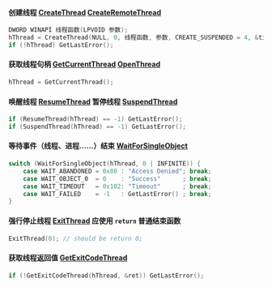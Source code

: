 #### 创建线程 [CreateThread](https://docs.microsoft.com/en-us/windows/win32/api/processthreadsapi/nf-processthreadsapi-createthread) [CreateRemoteThread](https://docs.microsoft.com/en-us/windows/win32/api/processthreadsapi/nf-processthreadsapi-createremotethread)

```cpp
DWORD WINAPI 线程函数(LPVOID 参数);
hThread = CreateThread(NULL, 0, 线程函数, 参数, CREATE_SUSPENDED = 4, &tid);
if (!hThread) GetLastError();
```

#### 获取线程句柄 [GetCurrentThread](https://docs.microsoft.com/en-us/windows/win32/api/processthreadsapi/nf-processthreadsapi-getcurrentthread) [OpenThread](https://docs.microsoft.com/en-us/windows/win32/api/processthreadsapi/nf-processthreadsapi-openthread)

```cpp
hThread = GetCurrentThread();
```

#### 唤醒线程 [ResumeThread](https://docs.microsoft.com/en-us/windows/win32/api/processthreadsapi/nf-processthreadsapi-resumethread) 暂停线程 [SuspendThread](https://docs.microsoft.com/en-us/windows/win32/api/processthreadsapi/nf-processthreadsapi-suspendthread)

```cpp
if (ResumeThread(hThread) == -1) GetLastError();
if (SuspendThread(hThread) == -1) GetLastError();
```

#### 等待事件（线程、进程……）结束 [WaitForSingleObject](https://docs.microsoft.com/en-us/windows/win32/api/synchapi/nf-synchapi-waitforsingleobject)

```cpp
switch (WaitForSingleObject(hThread, 0 | INFINITE)) {
    case WAIT_ABANDONED = 0x80 : "Access Denied"; break;
    case WAIT_OBJECT_0  = 0    : "Success"      ; break;
    case WAIT_TIMEOUT   = 0x102: "Timeout"      ; break;
    case WAIT_FAILED    = -1   : GetLastError() ; break;
}
```

#### 强行停止线程 [ExitThread](https://docs.microsoft.com/en-us/windows/win32/api/processthreadsapi/nf-processthreadsapi-exitthread) 应使用 `return` 普通结束函数

```cpp
ExitThread(0); // should be return 0;
```

#### 获取线程返回值 [GetExitCodeThread](https://docs.microsoft.com/en-us/windows/win32/api/processthreadsapi/nf-processthreadsapi-getexitcodethread)

```cpp
if (!GetExitCodeThread(hThread, &ret)) GetLastError();
```
